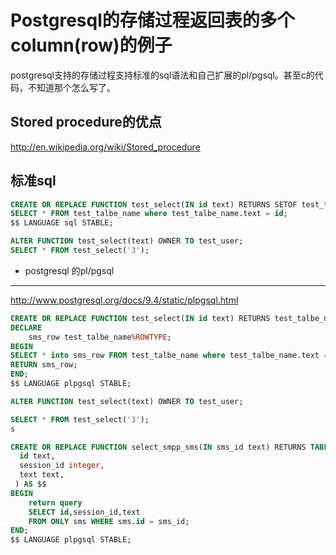 Postgresql的存储过程返回表的多个column(row)的例子
=================================================

postgresql支持的存储过程支持标准的sql语法和自己扩展的pl/pgsql。甚至c的代码，不知道那个怎么写了。

Stored procedure的优点
--------------------------------
http://en.wikipedia.org/wiki/Stored_procedure


标准sql
----------

```sql
CREATE OR REPLACE FUNCTION test_select(IN id text) RETURNS SETOF test_table_name AS $$
SELECT * FROM test_talbe_name where test_talbe_name.text = id;
$$ LANGUAGE sql STABLE;

ALTER FUNCTION test_select(text) OWNER TO test_user;
SELECT * FROM test_select('3');
```



- postgresql 的pl/pgsql
-----------------------

http://www.postgresql.org/docs/9.4/static/plpgsql.html

```sql
CREATE OR REPLACE FUNCTION test_select(IN id text) RETURNS test_talbe_name AS $$
DECLARE
    sms_row test_talbe_name%ROWTYPE;
BEGIN
SELECT * into sms_row FROM test_talbe_name where test_talbe_name.text = id;
RETURN sms_row;
END;
$$ LANGUAGE plpgsql STABLE;

ALTER FUNCTION test_select(text) OWNER TO test_user;

SELECT * FROM test_select('3');
s
```


```sql
CREATE OR REPLACE FUNCTION select_smpp_sms(IN sms_id text) RETURNS TABLE (
  id text,
  session_id integer,
  text text,
 ) AS $$
BEGIN
    return query
    SELECT id,session_id,text
    FROM ONLY sms WHERE sms.id = sms_id;
END;
$$ LANGUAGE plpgsql STABLE;
```
